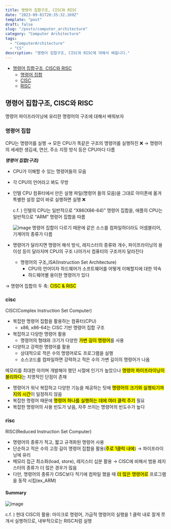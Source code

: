 ```yaml
---
title: 명령어 집합구조, CISC와 RISC
date: "2023-09-01T20:35:32.169Z"
template: "post"
draft: false
slug: "/posts/computer_architecture"
category: "Computer Architecture"
tags:
  - "ComputerArchitecture"
  - "CS"
description: "명령어 집합구조, CISC와 RISC에 대해서 배웁니다."
---
```


- [명령어 집합구조, CISC와 RISC](#명령어-집합구조,-CISC와-RISC)
  - [명령어 집합](#명령어-집합)
  - [CISC](#cisc)
  - [RISC](#risc)

## 명령어 집합구조, CISC와 RISC

명령어 파이프라이닝에 유리한 명령어의 구조에 대해서 배워보자

### 명령어 집합

CPU는 명령어를 실행 → 모든 CPU가 똑같은 구조의 명령어를 실행하진 ❌ → 명령어의 세세한 생김새, 연산, 주소 지정 방식 등은 CPU마다 다름

**_명령어 집합(구조)_**

- CPU가 이해할 수 있는 명령어들의 모음
- 각 CPU의 언어라고 봐도 무방
- 인텔 CPU 컴퓨터에서 만든 실행 파일(명령어 들의 모음)을 그대로 아이폰에 옮겨 특별한 설정 없이 바로 실행하면 실행 ❌

  c.f. ) 인텔의 CPU는 일반적으로 “X86(X86-64)” 명령어 집합을, 애플의 CPU는 일반적으로 “ARM” 명령어 집합을 따름

  ![image](https://github.com/boost-library/yong-study/assets/74396128/5b2915a5-311d-4352-847d-913bbdc7f468)
  명령어 집합이 다르기 때문에 같은 소스를 컴파일하더라도 어셈블리어, 기계어의 종류가 다름

- 명령어가 달라지면 명령어 해석 방식, 레지스터의 종류와 개수, 파이프라이닝의 용이성 등이 달라지며 CPU의 구조 나아가서 컴퓨터의 구조까지 달라진다
  - 명령어의 구조\_ISA(Instruction Set Architecture)
    - CPU의 언어이자 하드웨어가 소프트웨어를 어떻게 이해할지에 대한 약속
    - 하드웨어별 용이한 명령어가 있다

→ 명령어 집합의 두 축: <Mark>CISC & RISC</Mark>

### cisc

CISC(Complex Instruction Set Computer)

- 복잡한 명령어 집합을 활용하는 컴퓨터(CPU)
  - x86, x86-64는 CISC 기반 명령어 집합 구조
- 복잡하고 다양한 명령어 활용
  - 명령어의 형태와 크기가 다양한 <Mark>가변 길이 명령어</Mark>를 사용
- 다양하고 강력한 명령어를 활용
  - 상대적으로 적은 수의 명령어로도 프로그램을 실행
  - 소스코드를 컴파일하면 강력하고 적은 수의 가변 길이의 명령어가 나옴

메모리를 최대한 아끼며 개발해야 했던 시절에 인기가 높았으나 <Mark>명령어 파이프라이닝이 불리하다</Mark>는 치명적인 단점이 존재

- 명령어가 워낙 복잡하고 다양한 기능을 제공하는 탓에 <Mark>명령어의 크기와 실행되기까지의 시간</Mark>이 일정하지 않음
- 복잡한 명령어 때문에 <Mark>명령어 하나를 실행하는 데에 여러 클럭 주기</Mark> 필요
- 복잡한 명령어의 사용 빈도가 낮음, 자주 쓰이는 명령어의 빈도수가 높다

### risc

RISC(Reduced Instruction Set Computer)

- 명령어의 종류가 적고, 짧고 규격화된 명령어 사용
- 단순하고 적은 수의 고정 길이 명령어 집합을 활용(<Mark>주로 1클럭 내에</Mark>) → 파이프라이닝에 유리
- 메모리 접근 최소화(load, store), 레지스터 십분 활용 → CISC에 비해서 범용 레지스터의 종류가 더 많은 경우가 많음
- 다만, 명령어의 종류가 CISC보다 적기에 컴파일 했을 때 <Mark>더 많은 명령어로</Mark> 프로그램을 동작 시킴(ex_ARM)

#### Summary

![image](https://github.com/boost-library/yong-study/assets/74396128/f15253b0-64e9-4923-85c8-b3fc803cfd4a)

c.f. ) 현대 CISC의 활용: 마이크로 명령어, 가급적 명령어의 실행을 1 클럭 내로 잘게 쪼개서 실행하므로, 내부적으로는 RISC처럼 실행
